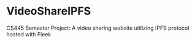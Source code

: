 # VideoShareIPFS
CS445 Semester Project: A video sharing website utilizing IPFS protocol hosted with Fleek
